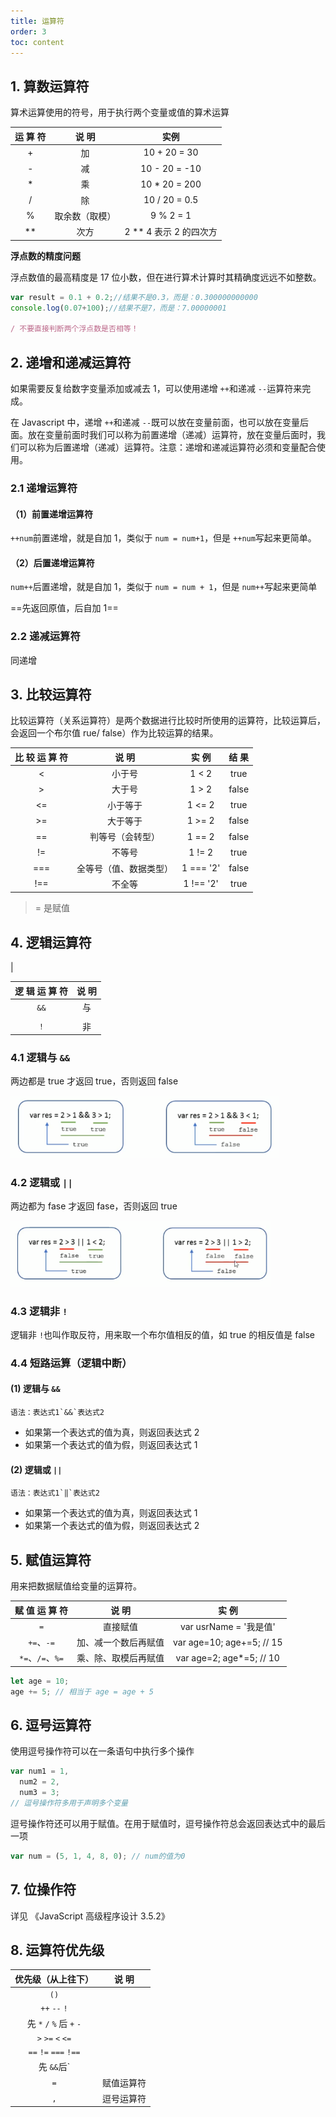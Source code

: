```yaml
---
title: 运算符
order: 3
toc: content
---
```


## 1. 算数运算符

算术运算使用的符号，用于执行两个变量或值的算术运算

| 运 算 符 |     说 明      |           实例           |
| :------: | :------------: | :----------------------: |
|    +     |       加       |       10 + 20 = 30       |
|    -     |       减       |      10 - 20 = -10       |
|    \*    |       乘       |      10 \* 20 = 200      |
|    /     |       除       |      10 / 20 = 0.5       |
|    %     | 取余数（取模） |        9 % 2 = 1         |
|   \*\*   |      次方      | 2 \*\* 4 表示 2 的四次方 |

**浮点数的精度问题**

浮点数值的最高精度是 17 位小数，但在进行算术计算时其精确度远远不如整数。

```js
var result = 0.1 + 0.2;//结果不是0.3，而是：0.300000000000
console.log(0.07+100);//结果不是7，而是：7.00000001

/ 不要直接判断两个浮点数是否相等！
```

## 2. 递增和递减运算符

如果需要反复给数字变量添加或减去 1，可以使用递增 `++`和递减 `--`运算符来完成。

在 Javascript 中，递增 `++`和递减 `--`既可以放在变量前面，也可以放在变量后面。放在变量前面时我们可以称为前置递增（递减）运算符，放在变量后面时，我们可以称为后置递增（递减）运算符。注意：递增和递减运算符必须和变量配合使用。

### 2.1 递增运算符

#### （1）前置递增运算符

`++num`前置递增，就是自加 1，类似于 `num = num+1`，但是 `++num`写起来更简单。

#### （2）后置递增运算符

`num++`后置递增，就是自加 1，类似于 `num = num + 1`，但是 `num++`写起来更简单

==先返回原值，后自加 1==

### 2.2 递减运算符

同递增

## 3. 比较运算符

比较运算符（关系运算符）是两个数据进行比较时所使用的运算符，比较运算后，会返回一个布尔值 rue/ false）作为比较运算的结果。

| 比 较 运 算 符 |         说 明          |   实 例   | 结 果 |
| :------------: | :--------------------: | :-------: | :---: |
|       <        |         小于号         |   1 < 2   | true  |
|       >        |         大于号         |   1 > 2   | false |
|       <=       |        小于等于        |  1 <= 2   | true  |
|       >=       |        大于等于        |  1 >= 2   | false |
|       ==       |    判等号（会转型）    |  1 == 2   | false |
|       !=       |         不等号         |  1 != 2   | true  |
|      ===       | 全等号（值、数据类型） | 1 === '2' | false |
|      !==       |         不全等         | 1 !== '2' | true  |

> = 是赋值

## 4. 逻辑运算符

|

| 逻 辑 运 算 符 | 说 明 |
| :------------: | :---: |
|      `&&`      |  与   |
|                |       |
|      `！`      |  非   |

### 4.1 逻辑与 `&&`

两边都是 true 才返回 true，否则返回 false

<img src="./assets/image-20210223162825341.png" alt="image-20210223162825341" style="zoom: 67%;" />

### 4.2 逻辑或 `||`

两边都为 fase 才返回 fase，否则返回 true

<img src="./assets/image-20210223162957225.png" alt="image-20210223162957225" style="zoom:67%;" />

### 4.3 逻辑非 `!`

逻辑非 `!`也叫作取反符，用来取一个布尔值相反的值，如 true 的相反值是 false

### 4.4 短路运算（逻辑中断）

#### (1) 逻辑与 `&&`

    语法：表达式1`&&`表达式2

- 如果第一个表达式的值为真，则返回表达式 2
- 如果第一个表达式的值为假，则返回表达式 1

#### (2) 逻辑或 `||`

    语法：表达式1`‖`表达式2

- 如果第一个表达式的值为真，则返回表达式 1
- 如果第一个表达式的值为假，则返回表达式 2

## 5. 赋值运算符

用来把数据赋值给变量的运算符。

|  赋 值 运 算 符  |        说 明         |           实 例           |
| :--------------: | :------------------: | :-----------------------: |
|       `=`        |       直接赋值       |  var usrName = '我是值'   |
|    `+=`、`-=`    | 加、减一个数后再赋值 | var age=10; age+=5; // 15 |
| `*=`、`/=`、`%=` | 乘、除、取模后再赋值 | var age=2; age\*=5; // 10 |

```js
let age = 10;
age += 5; // 相当于 age = age + 5
```

## 6. 逗号运算符

使用逗号操作符可以在一条语句中执行多个操作

```js
var num1 = 1,
  num2 = 2,
  num3 = 3;
// 逗号操作符多用于声明多个变量
```

逗号操作符还可以用于赋值。在用于赋值时，逗号操作符总会返回表达式中的最后一项

```js
var num = (5, 1, 4, 8, 0); // num的值为0
```

## 7. 位操作符

详见 《JavaScript 高级程序设计 3.5.2》

## 8. 运算符优先级

|    优先级（从上往下）     |   说 明    |
| :-----------------------: | :--------: |
|           `()`            |            |
|       `++` `--` `!`       |            |
| 先 `*` `/` `%` 后 `+` `-` |            |
|     `>` `>=` `<` `<=`     |            |
|   `==` `!=` `===` `!==`   |            |
|        先 `&&`后`         |            |
|            `=`            | 赋值运算符 |
|            `,`            | 逗号运算符 |
